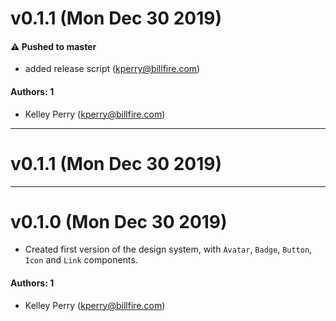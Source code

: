 # v0.1.1 (Mon Dec 30 2019)

#### ⚠️  Pushed to master

- added release script  (kperry@billfire.com)

#### Authors: 1

- Kelley Perry (kperry@billfire.com)

---

# v0.1.1 (Mon Dec 30 2019)



---

# v0.1.0 (Mon Dec 30 2019)

- Created first version of the design system, with `Avatar`, `Badge`, `Button`, `Icon` and `Link` components.

#### Authors: 1

- Kelley Perry (kperry@billfire.com)
